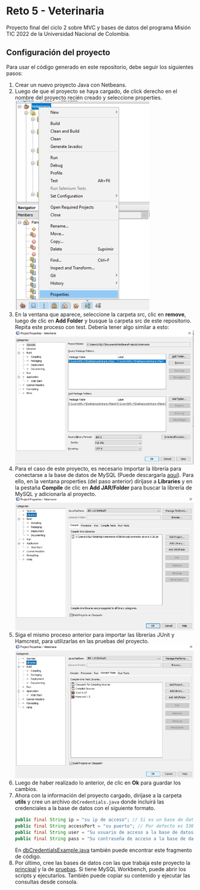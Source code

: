 # Reto 5 - Veterinaria
Proyecto final del ciclo 2 sobre MVC y bases de datos del programa Misión TIC 2022 de la Universidad Nacional de Colombia.

## Configuración del proyecto
Para usar el código generado en este repositorio, debe seguir los siguientes pasos:

1. Crear un nuevo proyecto Java con Netbeans.
2. Luego de que el proyecto se haya cargado, de click derecho en el nombre del proyecto recién creado y seleccione properties.
    ![Menú](./images/properties.jpeg)
3. En la ventana que aparece, seleccione la carpeta src, clic en **remove**, luego de clic en **Add Folder** y busque la carpeta src de este repositorio. Repita este proceso con test. Debería tener algo similar a esto:
    ![Menú](./images/addFolders.jpeg)
4. Para el caso de este proyecto, es necesario importar la librería para conectarse a la base de datos de MySQL (Puede descargarla [aquí](./libs)). Para ello, en la ventana properties (del paso anterior) diríjase a **Libraries** y en la pestaña **Compile** de clic en **Add JAR/Folder** para buscar la librería de MySQL y adicionarla al proyecto.
    ![Menú](./images/addLibs.jpeg)
5. Siga el mismo proceso anterior para importar las librerías JUnit y Hamcrest, para utilizarlas en las pruebas del proyecto.
    ![Menú](./images/addTestLibs.jpeg)
6. Luego de haber realizado lo anterior, de clic en **Ok** para guardar los cambios.
7. Ahora con la información del proyecto cargado, diríjase a la carpeta **utils** y cree un archivo `dbCredentials.java` donde incluirá las credenciales a la base de datos con el siguiente formato.
    ```java
    public final String ip = "su ip de acceso"; // Si es un base de datos local, por defecto es 127.0.0.1
    public final String accessPort = "su puerto"; // Por defecto es 3306
    public final String user = "Su usuario de acceso a la base de datos"; 
    public final String pass = "Su contraseña de acceso a la base de datos";
    ```
    En [dbCredentialsExample.java](./src/utils/dbCredentialsExample.java) también puede encontrar este fragmento de código. 
8. Por último, cree las bases de datos con las que trabaja este proyecto la [principal](./src/utils/dbCreation.sql) y la de [pruebas](./test/utils/dbTestCreation.sql). Si tiene MySQL Workbench, puede abrir los scripts y ejecutarlos. También puede copiar su contenido y ejecutar las consultas desde consola.

